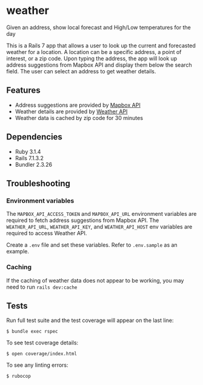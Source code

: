 # weather
Given an address, show local forecast and High/Low temperatures for the day

This is a Rails 7 app that allows a user to look up the current and forecasted weather
for a location. A location can be a specific address, a point of interest, or a zip
code. Upon typing the address, the app will look up address suggestions from Mapbox API
and display them below the search field. The user can select an address to get weather
details.

## Features

-   Address suggestions are provided by [Mapbox API](https://docs.mapbox.com/api/search/search-box/)
-   Weather details are provided by [Weather API](https://rapidapi.com/weatherapi/api/weatherapi-com/)
-   Weather data is cached by zip code for 30 minutes

## Dependencies

-   Ruby 3.1.4
-   Rails 7.1.3.2
-   Bundler 2.3.26


## Troubleshooting

### Environment variables

The `MAPBOX_API_ACCESS_TOKEN` and `MAPBOX_API_URL` environment variables are required to fetch
address suggestions from Mapbox API. The `WEATHER_API_URL`, `WEATHER_API_KEY`, and `WEATHER_API_HOST`
env variables are required to access Weather API.

Create a `.env` file and set these variables. Refer to `.env.sample` as an example.

### Caching

If the caching of weather data does not appear to be working, you may need to run `rails dev:cache`

## Tests

Run full test suite and the test coverage will appear on the last line:

```shell
$ bundle exec rspec
```

To see test coverage details:

```shell
$ open coverage/index.html
```

To see any linting errors:

```shell
$ rubocop
```